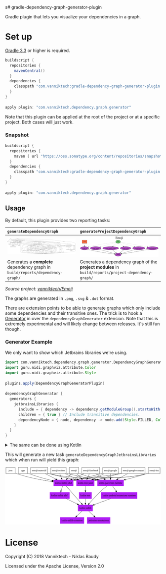 s# gradle-dependency-graph-generator-plugin

Gradle plugin that lets you visualize your dependencies in a graph.

# Set up

[Gradle 3.3](https://docs.gradle.org/3.3/release-notes.html) or higher is required.

```gradle
buildscript {
  repositories {
    mavenCentral()
  }
  dependencies {
    classpath "com.vanniktech:gradle-dependency-graph-generator-plugin:0.8.0"
  }
}

apply plugin: "com.vanniktech.dependency.graph.generator"
```

Note that this plugin can be applied at the root of the project or at a specific project. Both cases will just work.

### Snapshot

```gradle
buildscript {
  repositories {
    maven { url "https://oss.sonatype.org/content/repositories/snapshots" }
  }
  dependencies {
    classpath "com.vanniktech:gradle-dependency-graph-generator-plugin:0.9.0-SNAPSHOT"
  }
}

apply plugin: "com.vanniktech.dependency.graph.generator"
```

## Usage

By default, this plugin provides two reporting tasks:

| `generateDependencyGraph`                                                       | `generateProjectDependencyGraph`                                                                     |
|:--------------------------------------------------------------------------------|:-----------------------------------------------------------------------------------------------------|
| ![Dependency Graph](art/dependency-graph.svg)                                   | ![Project Dependency Graph](art/project-dependency-graph.svg)                                        |
| Generates a **complete** dependency graph in `build/reports/dependency-graph/`  | Generates a dependency graph of the **project modules** in `build/reports/project-dependency-graph/` |

_Source project: [vanniktech/Emoji](https://github.com/vanniktech/Emoji)_

The graphs are generated in `.png`, `.svg` & `.dot` format.

There are extension points to be able to generate graphs which only include some dependencies and their transitive ones. The trick is to hook a [Generator](./src/main/kotlin/com/vanniktech/dependency/graph/generator/DependencyGraphGeneratorExtension.kt) in over the `dependencyGraphGenerator` extension. Note that this is extremely experimental and will likely change between releases. It's still fun though.

### Generator Example

We only want to show which Jetbrains libraries we're using.

```groovy
import com.vanniktech.dependency.graph.generator.DependencyGraphGeneratorPlugin
import guru.nidi.graphviz.attribute.Color
import guru.nidi.graphviz.attribute.Style

plugins.apply(DependencyGraphGeneratorPlugin)

dependencyGraphGenerator {
  generators {
    jetbrainsLibraries {
      include = { dependency -> dependency.getModuleGroup().startsWith("org.jetbrains") } // Only want Jetbrains.
      children = { true } // Include transitive dependencies.
      dependencyNode = { node, dependency -> node.add(Style.FILLED, Color.rgb("#AF1DF5")) } // Give them some color.
    }
  }
}
```

<details>
<summary>The same can be done using Kotlin</summary>

```kotlin
import com.vanniktech.dependency.graph.generator.DependencyGraphGeneratorExtension
import com.vanniktech.dependency.graph.generator.DependencyGraphGeneratorPlugin
import guru.nidi.graphviz.attribute.Color
import guru.nidi.graphviz.attribute.Style

rootProject.plugins.apply(DependencyGraphGeneratorPlugin::class.java)

rootProject.configure<DependencyGraphGeneratorExtension> {
  generators.create("jetbrainsLibraries") {
    include = { dependency -> dependency.moduleGroup.startsWith("org.jetbrains") } // Only want Jetbrains.
    children = { true } // Include transitive dependencies.
    dependencyNode = { node, dependency -> node.add(Style.FILLED, Color.rgb("#AF1DF5")) } // Give them some color.
  }
}
```

</details>

This will generate a new task `generateDependencyGraphJetbrainsLibraries` which when run will yield this graph:

![Example Jetbrains graph](art/dependency-graph-jetbrains-libraries.svg)


# License

Copyright (C) 2018 Vanniktech - Niklas Baudy

Licensed under the Apache License, Version 2.0
